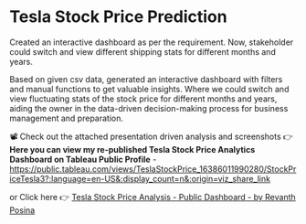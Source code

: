 # Tesla Stock Price Prediction

Created an interactive dashboard as per the requirement. Now, stakeholder could switch and view different shipping stats for different months and years.

Based on given csv data, generated an interactive dashboard with filters and manual functions to get valuable
insights. Where we could switch and view fluctuating stats of the stock price for different months and years, aiding the owner in the data-driven decision-making process for business management and preparation.

:film_projector: Check out the attached presentation driven analysis and screenshots 
:point_right: **Here you can view  my re-published Tesla Stock Price Analytics Dashboard on  Tableau Public Profile** -  https://public.tableau.com/views/TeslaStockPrice_16386011990280/StockPriceTesla3?:language=en-US&:display_count=n&:origin=viz_share_link

or Click here :point_right: [Tesla Stock Price Analysis - Public Dashboard - by Revanth Posina](https://public.tableau.com/views/TeslaStockPrice_16386011990280/StockPriceTesla3?:language=en-US&:display_count=n&:origin=viz_share_link)
